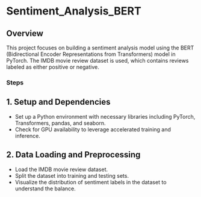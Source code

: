 # Sentiment_Analysis_BERT

## Overview

This project focuses on building a sentiment analysis model using the BERT (Bidirectional Encoder Representations from Transformers) model in PyTorch. The IMDB movie review dataset is used, which contains reviews labeled as either positive or negative.

### Steps
## 1. Setup and Dependencies
- Set up a Python environment with necessary libraries including PyTorch, Transformers, pandas, and seaborn.
- Check for GPU availability to leverage accelerated training and inference.

## 2.  Data Loading and Preprocessing
- Load the IMDB movie review dataset.
- Split the dataset into training and testing sets.
- Visualize the distribution of sentiment labels in the dataset to understand the balance.
